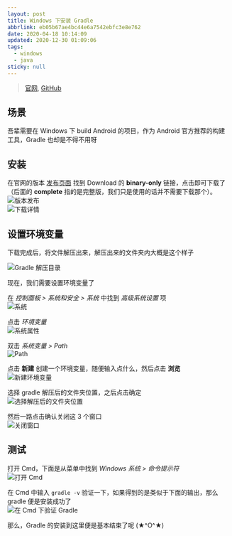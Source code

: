 ```yaml
---
layout: post
title: Windows 下安装 Gradle
abbrlink: eb05b67ae4bc44e6a7542ebfc3e8e762
date: 2020-04-18 10:14:09
updated: 2020-12-30 01:09:06
tags:
  - windows
  - java
sticky: null
---
```


> [官网](https://gradle.org), [GitHub](https://github.com/gradle/gradle)

## 场景

吾辈需要在 Windows 下 build Android 的项目，作为 Android 官方推荐的构建工具，Gradle 也却是不得不用呀

## 安装

在官网的版本 [发布页面](https://gradle.org/releases/) 找到 Download 的 **binary-only** 链接，点击即可下载了（后面的 **complete** 指的是完整版，我们只是使用的话并不需要下载那个）。\
![版本发布](https://img.rxliuli.com/20181116203320.png)\
![下载详情](https://img.rxliuli.com/20181116203612.png)

## 设置环境变量

下载完成后，将文件解压出来，解压出来的文件夹内大概是这个样子

![Gradle 解压目录](https://img.rxliuli.com/20181116203858.png)

现在，我们需要设置环境变量了

在 _控制面板 > 系统和安全 > 系统_ 中找到 _高级系统设置_ 项\
![系统](https://img.rxliuli.com/20181116204013.png)

点击 _环境变量_\
![系统属性](https://img.rxliuli.com/20181116204130.png)

双击 _系统变量 > Path_\
![Path](https://img.rxliuli.com/20181116204344.png)

点击 **新建** 创建一个环境变量，随便输入点什么，然后点击 **浏览**\
![新建环境变量](https://img.rxliuli.com/20181116204638.png)

选择 gradle 解压后的文件夹位置，之后点击确定\
![选择解压后的文件夹位置](https://img.rxliuli.com/20181116205022.png)

然后一路点击确认关闭这 3 个窗口\
![关闭窗口](https://img.rxliuli.com/20181116205528.png)

## 测试

打开 Cmd，下面是从菜单中找到 _Windows 系统 > 命令提示符_\
![打开 Cmd](https://img.rxliuli.com/20181116205716.png)

在 Cmd 中输入 `gradle -v` 验证一下，如果得到的是类似于下面的输出，那么 gradle 便是安装成功了\
![在 Cmd 下验证 Gradle](https://img.rxliuli.com/20181116210006.png)

那么，Gradle 的安装到这里便是基本结束了呢 (★^O^★)
